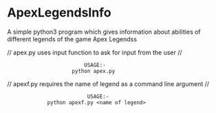 # ApexLegendsInfo
A simple python3 program which gives information about abilities of different legends of the game Apex Legendss

//  apex.py uses input function to ask for input from the user //
                             
                             USAGE:-           
                         python apex.py

// apexf.py requires the name of legend as a command line argument // 

                              USAGE:-
                 python apexf.py <name of legend>             
                  
